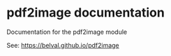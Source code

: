 # pdf2image documentation

Documentation for the pdf2image module

See: https://belval.github.io/pdf2image
